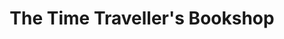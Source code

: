 ---
title: "The Time Traveller's Bookshop"
url: /skibbereen/the-time-travellers-bookshop/
shop: books
---